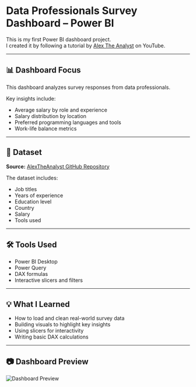 # Data Professionals Survey Dashboard – Power BI

This is my first Power BI dashboard project.  
I created it by following a tutorial by [Alex The Analyst](https://www.youtube.com/c/AlexTheAnalyst) on YouTube.

---

## 📊 Dashboard Focus

This dashboard analyzes survey responses from data professionals.

Key insights include:
- Average salary by role and experience
- Salary distribution by location
- Preferred programming languages and tools
- Work-life balance metrics

---

## 📁 Dataset

**Source:** [AlexTheAnalyst GitHub Repository](https://github.com/AlexTheAnalyst/Power-BI/commits?author=AlexTheAnalyst)

The dataset includes:
- Job titles
- Years of experience
- Education level
- Country
- Salary
- Tools used

---

## 🛠️ Tools Used

- Power BI Desktop  
- Power Query  
- DAX formulas  
- Interactive slicers and filters

---

## 💡 What I Learned

- How to load and clean real-world survey data  
- Building visuals to highlight key insights  
- Using slicers for interactivity  
- Writing basic DAX calculations

---

## 📷 Dashboard Preview

![Dashboard Preview](Dashboard_screenshot.png)


